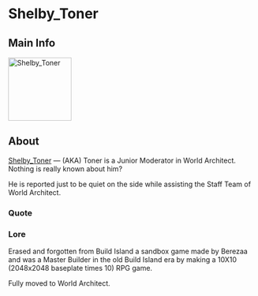 # Shelby_Toner

## Main Info
<img class="" src="https://tr.rbxcdn.com/30DAY-AvatarHeadshot-7CF5B9B06EC3566E6741EA488DA0938B-Png/420/420/AvatarHeadshot/Png/noFilter" alt="Shelby_Toner" style="width:128px;height:128px;">

## About
[Shelby_Toner](https://www.roblox.com/users/4136458748/profile) — (AKA) Toner is a Junior Moderator in World Architect. Nothing is really known about him?

He is reported just to be quiet on the side while assisting the Staff Team of World Architect.

### Quote
<!-- Add a quote here -->

### Lore
Erased and forgotten from Build Island a sandbox game made by Berezaa and was a Master Builder in the old Build Island era by making a 10X10 (2048x2048 baseplate times 10) RPG game.

Fully moved to World Architect.
